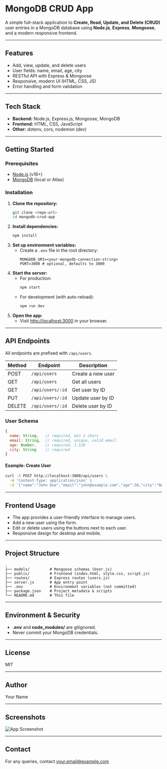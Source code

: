 # MongoDB CRUD App

A simple full-stack application to **Create, Read, Update, and Delete (CRUD)** user entries in a MongoDB database using **Node.js**, **Express**, **Mongoose**, and a modern responsive frontend.

---

## Features
- Add, view, update, and delete users
- User fields: name, email, age, city
- RESTful API with Express & Mongoose
- Responsive, modern UI (HTML, CSS, JS)
- Error handling and form validation

---

## Tech Stack
- **Backend:** Node.js, Express.js, Mongoose, MongoDB
- **Frontend:** HTML, CSS, JavaScript
- **Other:** dotenv, cors, nodemon (dev)

---

## Getting Started

### Prerequisites
- [Node.js](https://nodejs.org/) (v16+)
- [MongoDB](https://www.mongodb.com/) (local or Atlas)

### Installation
1. **Clone the repository:**
   ```bash
   git clone <repo-url>
   cd mongodb-crud-app
   ```
2. **Install dependencies:**
   ```bash
   npm install
   ```
3. **Set up environment variables:**
   - Create a `.env` file in the root directory:
     ```env
     MONGODB_URI=<your-mongodb-connection-string>
     PORT=3000 # optional, defaults to 3000
     ```
4. **Start the server:**
   - For production:
     ```bash
     npm start
     ```
   - For development (with auto-reload):
     ```bash
     npm run dev
     ```
5. **Open the app:**
   - Visit [http://localhost:3000](http://localhost:3000) in your browser.

---

## API Endpoints

All endpoints are prefixed with `/api/users`.

| Method | Endpoint         | Description           |
|--------|------------------|----------------------|
| POST   | `/api/users`     | Create a new user    |
| GET    | `/api/users`     | Get all users        |
| GET    | `/api/users/:id` | Get user by ID       |
| PUT    | `/api/users/:id` | Update user by ID    |
| DELETE | `/api/users/:id` | Delete user by ID    |

### User Schema
```js
{
  name: String,   // required, min 2 chars
  email: String,  // required, unique, valid email
  age: Number,    // required, 1-120
  city: String    // required
}
```

#### Example: Create User
```bash
curl -X POST http://localhost:3000/api/users \
  -H 'Content-Type: application/json' \
  -d '{"name":"John Doe","email":"john@example.com","age":30,"city":"New York"}'
```

---

## Frontend Usage
- The app provides a user-friendly interface to manage users.
- Add a new user using the form.
- Edit or delete users using the buttons next to each user.
- Responsive design for desktop and mobile.

---

## Project Structure
```
.
├── models/         # Mongoose schemas (User.js)
├── public/         # Frontend (index.html, style.css, script.js)
├── routes/         # Express routes (users.js)
├── server.js       # App entry point
├── .env            # Environment variables (not committed)
├── package.json    # Project metadata & scripts
└── README.md       # This file
```

---

## Environment & Security
- **.env** and **node_modules/** are gitignored.
- Never commit your MongoDB credentials.

---

## License
MIT

---

## Author
Your Name

---

## Screenshots
![App Screenshot](screenshot.png)

---

## Contact
For any queries, contact [your.email@example.com](mailto:your.email@example.com) 
